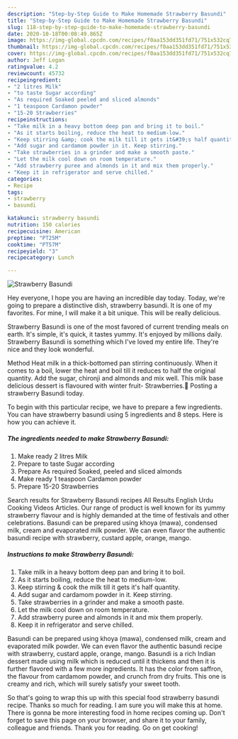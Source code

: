 ```yaml
---
description: "Step-by-Step Guide to Make Homemade Strawberry Basundi"
title: "Step-by-Step Guide to Make Homemade Strawberry Basundi"
slug: 118-step-by-step-guide-to-make-homemade-strawberry-basundi
date: 2020-10-18T00:08:49.865Z
image: https://img-global.cpcdn.com/recipes/f0aa153dd351fd71/751x532cq70/strawberry-basundi-recipe-main-photo.jpg
thumbnail: https://img-global.cpcdn.com/recipes/f0aa153dd351fd71/751x532cq70/strawberry-basundi-recipe-main-photo.jpg
cover: https://img-global.cpcdn.com/recipes/f0aa153dd351fd71/751x532cq70/strawberry-basundi-recipe-main-photo.jpg
author: Jeff Logan
ratingvalue: 4.2
reviewcount: 45732
recipeingredient:
- "2 litres Milk"
- "to taste Sugar according"
- "As required Soaked peeled and sliced almonds"
- "1 teaspoon Cardamon powder"
- "15-20 Strawberries"
recipeinstructions:
- "Take milk in a heavy bottom deep pan and bring it to boil."
- "As it starts boiling, reduce the heat to medium-low."
- "Keep stirring &amp; cook the milk till it gets it&#39;s half quantity."
- "Add sugar and cardamom powder in it. Keep stirring."
- "Take strawberries in a grinder and make a smooth paste."
- "Let the milk cool down on room temperature."
- "Add strawberry puree and almonds in it and mix them properly."
- "Keep it in refrigerator and serve chilled."
categories:
- Recipe
tags:
- strawberry
- basundi

katakunci: strawberry basundi 
nutrition: 150 calories
recipecuisine: American
preptime: "PT25M"
cooktime: "PT57M"
recipeyield: "3"
recipecategory: Lunch

---
```



![Strawberry Basundi](https://img-global.cpcdn.com/recipes/f0aa153dd351fd71/751x532cq70/strawberry-basundi-recipe-main-photo.jpg)

Hey everyone, I hope you are having an incredible day today. Today, we're going to prepare a distinctive dish, strawberry basundi. It is one of my favorites. For mine, I will make it a bit unique. This will be really delicious.

Strawberry Basundi is one of the most favored of current trending meals on earth. It's simple, it's quick, it tastes yummy. It's enjoyed by millions daily. Strawberry Basundi is something which I've loved my entire life. They're nice and they look wonderful.

Method Heat milk in a thick-bottomed pan stirring continuously. When it comes to a boil, lower the heat and boil till it reduces to half the original quantity. Add the sugar, chironji and almonds and mix well. This milk base delicious dessert is flavoured with winter fruit- Strawberries.🍓 Posting a strawberry Basundi today.


To begin with this particular recipe, we have to prepare a few ingredients. You can have strawberry basundi using 5 ingredients and 8 steps. Here is how you can achieve it.

<!--inarticleads1-->

##### The ingredients needed to make Strawberry Basundi:

1. Make ready 2 litres Milk
1. Prepare to taste Sugar according
1. Prepare As required Soaked, peeled and sliced almonds
1. Make ready 1 teaspoon Cardamon powder
1. Prepare 15-20 Strawberries


Search results for Strawberry Basundi recipes All Results English Urdu Cooking Videos Articles. Our range of product is well known for its yummy strawberry flavour and is highly demanded at the time of festivals and other celebrations. Basundi can be prepared using khoya (mawa), condensed milk, cream and evaporated milk powder. We can even flavor the authentic basundi recipe with strawberry, custard apple, orange, mango. 

<!--inarticleads2-->

##### Instructions to make Strawberry Basundi:

1. Take milk in a heavy bottom deep pan and bring it to boil.
1. As it starts boiling, reduce the heat to medium-low.
1. Keep stirring &amp; cook the milk till it gets it&#39;s half quantity.
1. Add sugar and cardamom powder in it. Keep stirring.
1. Take strawberries in a grinder and make a smooth paste.
1. Let the milk cool down on room temperature.
1. Add strawberry puree and almonds in it and mix them properly.
1. Keep it in refrigerator and serve chilled.


Basundi can be prepared using khoya (mawa), condensed milk, cream and evaporated milk powder. We can even flavor the authentic basundi recipe with strawberry, custard apple, orange, mango. Basundi is a rich Indian dessert made using milk which is reduced until it thickens and then it is further flavored with a few more ingredients. It has the color from saffron, the flavour from cardamom powder, and crunch from dry fruits. This one is creamy and rich, which will surely satisfy your sweet tooth. 

So that's going to wrap this up with this special food strawberry basundi recipe. Thanks so much for reading. I am sure you will make this at home. There is gonna be more interesting food in home recipes coming up. Don't forget to save this page on your browser, and share it to your family, colleague and friends. Thank you for reading. Go on get cooking!
